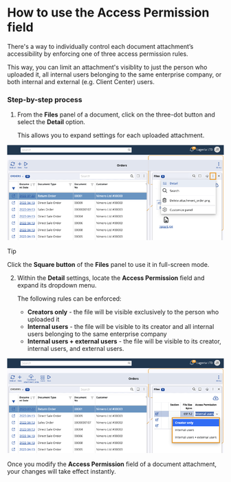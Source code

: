 # How to use the Access Permission field

There's a way to individually control each document attachment’s accessibility by enforcing one of three access permission rules. 

This way, you can limit an attachment's visiblity to just the person who uploaded it, all internal users belonging to the same enterprise company, or both internal and external (e.g. Client Center) users.

### Step-by-step process

1. From the **Files** panel of a document, click on the three-dot button and select the **Detail** option.

   This allows you to expand settings for each uploaded attachment.

![picture](pictures/three_dots.png)

> [!TIP]
> Click the **Square button** of the **Files** panel to use it in full-screen mode.

2. Within the **Detail** settings, locate the **Access Permission** field and expand its dropdown menu.

   The following rules can be enforced:

   * **Creators only** - the file will be visible exclusively to the person who uploaded it
   * **Internal users** - the file will be visible to its creator and all internal users belonging to the same enterprise company
   * **Internal users + external users** - the file will be visible to its creator, internal users, and external users.

![picture](pictures/per_access_options.png)
 
Once you modify the **Access Permission** field of a document attachment, your changes will take effect instantly.
